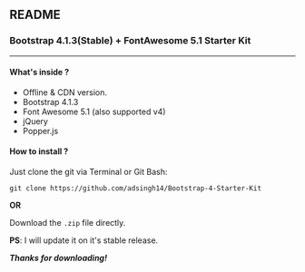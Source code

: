 ## README
### Bootstrap 4.1.3(Stable) + FontAwesome 5.1 Starter Kit
---
#### What's inside ?
* Offline & CDN version.
* Bootstrap 4.1.3
* Font Awesome 5.1 (also supported v4)
* jQuery
* Popper.js

#### How to install ?

Just clone the git via Terminal or Git Bash:

```git clone https://github.com/adsingh14/Bootstrap-4-Starter-Kit```

**OR**

Download the `.zip` file directly.

**PS**: I will update it on it's stable release.

**_Thanks for downloading!_**
